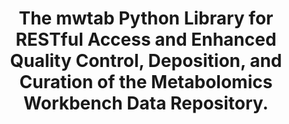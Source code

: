 ---
authors: Powell CD, Moseley HNB
carousel: false
doi: 10.3390/metabo11030163
featured: false
issue: '3'
journal: Metabolites
keywords: '["data deposition", "data validation", "python package", "metabolomics
  workbench"]'
landmark: false
layout: ../../layouts/Publication.astro
pmcid: PMC8000456
pmid: 33808985
r03: R03OD030603
title: The mwtab Python Library for RESTful Access and Enhanced Quality Control, Deposition,
  and Curation of the Metabolomics Workbench Data Repository.
volume: '11'
year: 2021
---